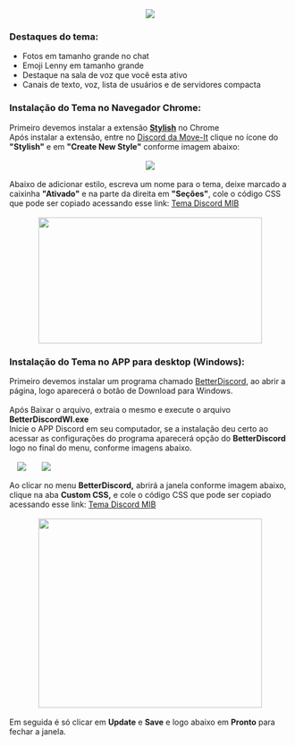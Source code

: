 <div class="separator" style="clear: both; text-align: center;">
<a href="https://2.bp.blogspot.com/-GvTTYbfmeCk/WKnhtm7OdQI/AAAAAAAAFVU/lgtK8RIm6Gc_Maz1lONxCCc-VZ1TQWCoACLcB/s1600/tema%2Bdiscord.jpg" imageanchor="1" style="margin-left: 1em; margin-right: 1em;"><img border="0" src="https://2.bp.blogspot.com/-GvTTYbfmeCk/WKnhtm7OdQI/AAAAAAAAFVU/lgtK8RIm6Gc_Maz1lONxCCc-VZ1TQWCoACLcB/s880/tema%2Bdiscord.jpg" /></a></div>


<h3>
Destaques do tema:</h3>


<ul>
<li>Fotos em tamanho grande no chat</li>
<li>Emoji Lenny em tamanho grande</li>
<li>Destaque na sala de voz que você esta ativo</li>
<li>Canais de texto, voz, lista de usuários e de servidores compacta</li>
</ul>
<div>

</div>
<h3>
Instalação do Tema no Navegador Chrome:</h3>
<div>
Primeiro devemos instalar a extensão <a href="https://chrome.google.com/webstore/detail/stylish-custom-themes-for/fjnbnpbmkenffdnngjfgmeleoegfcffe?hl=pt-BR" target="_blank"><b>Stylish</b></a> no Chrome</div>
<div>

</div>
<div>
Após instalar a extensão, entre no <a href="https://discord.me/move-it" target="_blank">Discord da Move-It</a> clique no ícone do <b>"Stylish"</b> e em <b>"Create New Style"</b> conforme imagem abaixo:</div>

<br/>

<div class="separator" style="clear: both; text-align: center;">
<a href="https://2.bp.blogspot.com/-mB286ptRTpg/WKnn3_rRyFI/AAAAAAAAFVs/3XgEeVxfHmQEiC5HbFkvTNBjlUDz5ITPQCLcB/s1600/1.jpg" imageanchor="1" style="margin-left: 1em; margin-right: 1em;"><img border="0" src="https://2.bp.blogspot.com/-mB286ptRTpg/WKnn3_rRyFI/AAAAAAAAFVs/3XgEeVxfHmQEiC5HbFkvTNBjlUDz5ITPQCLcB/s1600/1.jpg" /></a></div>

<br/>

<div>
Abaixo de adicionar estilo, escreva um nome para o tema, deixe marcado a caixinha <b>"Ativado"</b> e na parte da direita em <b>"Seções"</b>, cole o código CSS que pode ser copiado acessando esse link: <a href="https://rawgit.com/Shadow-Slayer/Discord/master/MIB.css" target="_blank">Tema Discord MIB</a></div>

<br/>

<div class="separator" style="clear: both; text-align: center;">
<a href="https://1.bp.blogspot.com/-LIM-yG_5d0Q/WKnn6pbMnnI/AAAAAAAAFVw/0wbuudkH8JYZM7JvQ4jGEVSEUXGcmuTWwCLcB/s1600/2.jpg" imageanchor="1" style="margin-left: 1em; margin-right: 1em;"><img border="0" height="225" src="https://1.bp.blogspot.com/-LIM-yG_5d0Q/WKnn6pbMnnI/AAAAAAAAFVw/0wbuudkH8JYZM7JvQ4jGEVSEUXGcmuTWwCLcB/s400/2.jpg" width="400" /></a></div>



<h3>
Instalação do Tema no APP para desktop (Windows):</h3>
<div>
Primeiro devemos instalar um programa chamado <a href="https://betterdiscord.net/home/" target="_blank">BetterDiscord</a>, ao abrir a página, logo aparecerá o botão de Download para Windows.</div>
<div><br/>
Após Baixar o arquivo, extraia o mesmo e execute o arquivo <b>BetterDiscordWI.exe</b></div>
<div>
Inicie o APP Discord em seu computador, se a instalação deu certo ao acessar as configurações do programa aparecerá opção do <b>BetterDiscord</b> logo no final do menu, conforme imagens abaixo.</div>

<br/>

<div><a href="https://1.bp.blogspot.com/-j0SM7qIFAgU/WKnvO--XaDI/AAAAAAAAFWU/W31sMv-2C7sjW1cv7sADE_fpUKJb96oUwCLcB/s1600/config.jpg" imageanchor="1" style="margin-left: 1em; margin-right: 1em;"><img border="0" src="https://1.bp.blogspot.com/-j0SM7qIFAgU/WKnvO--XaDI/AAAAAAAAFWU/W31sMv-2C7sjW1cv7sADE_fpUKJb96oUwCLcB/s1600/config.jpg" /></a><a href="https://3.bp.blogspot.com/-lL_N1-yaAw0/WKnvO7C3ACI/AAAAAAAAFWQ/0BqjtyygPnow5sGr-TqsxuRzEqxi0K35gCLcB/s1600/aa.jpg" imageanchor="1" style="margin-left: 1em; margin-right: 1em;"><img border="0" src="https://3.bp.blogspot.com/-lL_N1-yaAw0/WKnvO7C3ACI/AAAAAAAAFWQ/0BqjtyygPnow5sGr-TqsxuRzEqxi0K35gCLcB/s1600/aa.jpg" /></a></div>

<br/>

<div>Ao clicar no menu <b>BetterDiscord,</b> abrirá a janela conforme imagem abaixo, clique na aba <b>Custom CSS,</b>&nbsp;e cole o código CSS que pode ser copiado acessando esse link: <a href="https://rawgit.com/Shadow-Slayer/Discord/master/MIB.css" target="_blank">Tema Discord MIB</a></div>

<br/>

<div class="separator" style="clear: both; text-align: center;">
<a href="https://4.bp.blogspot.com/-Kn1-cJiv_84/WKnwR8ho7OI/AAAAAAAAFWc/WIdXN81GHxQh9EBDB1XgI4dOg3yBqYvbgCLcB/s1600/css.jpg" imageanchor="1" style="margin-left: 1em; margin-right: 1em;"><img border="0" height="338" src="https://4.bp.blogspot.com/-Kn1-cJiv_84/WKnwR8ho7OI/AAAAAAAAFWc/WIdXN81GHxQh9EBDB1XgI4dOg3yBqYvbgCLcB/s400/css.jpg" width="400" /></a></div>

<br/>

<div>Em seguida é só clicar em <b>Update</b> e <b>Save</b> e logo abaixo em <b>Pronto</b> para fechar a janela.
</div>
